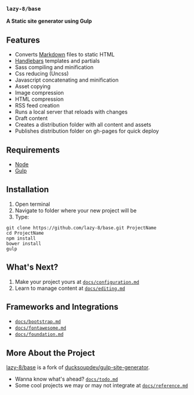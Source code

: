 ### `lazy-8/base`

**A Static site generator using Gulp**


## Features

- Converts [Markdown](https://daringfireball.net/projects/markdown/syntax) files to static HTML
- [Handlebars](http://handlebarsjs.com) templates and partials
- Sass compiling and minification
- Css reducing (Uncss)
- Javascript concatenating and minification
- Asset copying
- Image compression
- HTML compression
- RSS feed creation
- Runs a local server that reloads with changes
- Draft content
- Creates a distribution folder with all content and assets
- Publishes distribution folder on gh-pages for quick deploy

## Requirements

- [Node](https://nodejs.org/en/)
- [Gulp](https://gulpjs.com)

## Installation

1. Open terminal
2. Navigate to folder where your new project will be
3. Type:

```
git clone https://github.com/lazy-8/base.git ProjectName
cd ProjectName
npm install
bower install
gulp
```

## What's Next?

1. Make your project yours at [`docs/configuration.md`](https://github.com/lazy-8/base/blob/master/docs/configuration.md)
1. Learn to manage content at [`docs/editing.md`](https://github.com/lazy-8/base/blob/master/docs/editing.md)

## Frameworks and Integrations

- [`docs/bootstrap.md`](https://github.com/lazy-8/base/blob/master/docs/bootstrap.md)
- [`docs/fontawesome.md`](https://github.com/lazy-8/base/blob/master/docs/fontawesome.md)
- [`docs/foundation.md`](https://github.com/lazy-8/base/blob/master/docs/foundation.md)

## More About the Project

[lazy-8/base](https://github.com/lazy-8/base) is a fork of [ducksoupdev/gulp-site-generator](https://github.com/ducksoupdev/gulp-site-generator).

- Wanna know what's ahead? [`docs/todo.md`](https://github.com/lazy-8/base/blob/master/docs/todo.md)
- Some cool projects we may or may not integrate at [`docs/reference.md`](https://github.com/lazy-8/base/blob/master/docs/reference.md)